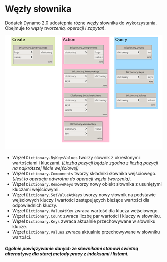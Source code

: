 

# Węzły słownika

Dodatek Dynamo 2.0 udostępnia różne węzły słownika do wykorzystania. Obejmuje to węzły *tworzenia, operacji i zapytań*.

![OBRAZ](images/9-2/9-2_dictionaryNodes.png)

* Węzeł ```Dictionary.ByKeysValues``` tworzy słownik z określonymi wartościami i kluczami. *(Liczba pozycji będzie zgodna z liczbą pozycji na najkrótszej liście wejściowej)*
* Węzeł ```Dictionary.Components``` tworzy składniki słownika wejściowego. *(Jest to operacja odwrotna do operacji węzła tworzenia).*
* Węzeł ```Dictionary.RemoveKeys``` tworzy nowy obiekt słownika z usuniętymi kluczami wejściowymi.
* Węzeł ```Dictionary.SetValueAtKeys``` tworzy nowy słownik na podstawie wejściowych kluczy i wartości zastępujących bieżące wartości dla odpowiednich kluczy.
* Węzeł ```Dictionary.ValueAtKey``` zwraca wartość dla klucza wejściowego.
* Węzeł ```Dictionary.Count``` zwraca liczbę par wartości i kluczy w słowniku.
* Węzeł ```Dictionary.Keys``` zwraca aktualnie przechowywane w słowniku klucze.
* Węzeł ```Dictionary.Values``` zwraca aktualnie przechowywane w słowniku wartości.

##### _Ogólnie powiązywanie danych ze słownikami stanowi świetną alternatywę dla starej metody pracy z indeksami i listami._

